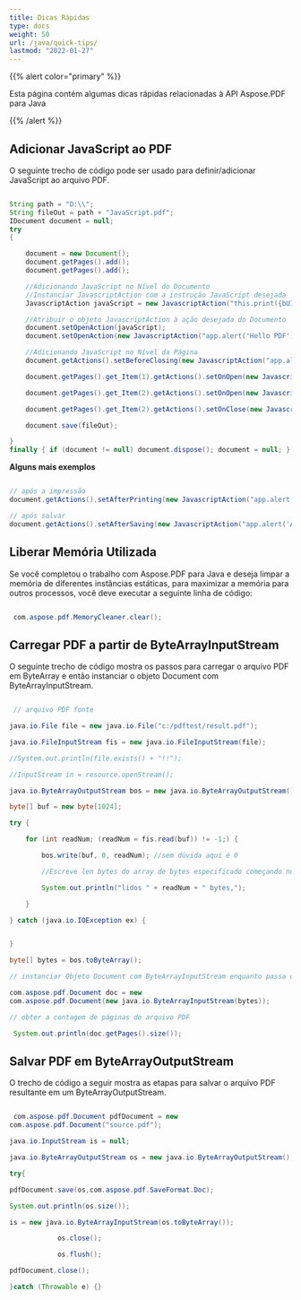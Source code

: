 ```yaml
---
title: Dicas Rápidas
type: docs
weight: 50
url: /java/quick-tips/
lastmod: "2022-01-27"
---
```


{{% alert color="primary" %}}

Esta página contém algumas dicas rápidas relacionadas à API Aspose.PDF para Java

{{% /alert %}}

## Adicionar JavaScript ao PDF

O seguinte trecho de código pode ser usado para definir/adicionar JavaScript ao arquivo PDF.

```java

String path = "D:\\";
String fileOut = path + "JavaScript.pdf";
IDocument document = null;
try
{

    document = new Document();
    document.getPages().add();
    document.getPages().add();

    //Adicionando JavaScript no Nível do Documento
    //Instanciar JavascriptAction com a instrução JavaScript desejada
    JavascriptAction javaScript = new JavascriptAction("this.print({bUI:true,bSilent:false,bShrinkToFit:true});");

    //Atribuir o objeto JavascriptAction à ação desejada do Documento
    document.setOpenAction(javaScript);
    document.setOpenAction(new JavascriptAction("app.alert('Hello PDF')"));

    //Adicionando JavaScript no Nível da Página
    document.getActions().setBeforeClosing(new JavascriptAction("app.alert('document is closing')"));

    document.getPages().get_Item(1).getActions().setOnOpen(new JavascriptAction("app.alert('page 1 is opened')"));

    document.getPages().get_Item(2).getActions().setOnOpen(new JavascriptAction("app.alert('page 2 is opened')"));

    document.getPages().get_Item(2).getActions().setOnClose(new JavascriptAction("app.alert('page 2 is closed')"));

    document.save(fileOut);

}
finally { if (document != null) document.dispose(); document = null; }

```


**Alguns mais exemplos**

```java

// após a impressão
document.getActions().setAfterPrinting(new JavascriptAction("app.alert('Arquivo foi impresso')"));

// após salvar
document.getActions().setAfterSaving(new JavascriptAction("app.alert('Arquivo foi salvo')"));


```

## Liberar Memória Utilizada

Se você completou o trabalho com Aspose.PDF para Java e deseja limpar a memória de diferentes instâncias estáticas,
para maximizar a memória para outros processos, você deve executar a seguinte linha de código:

```java

 com.aspose.pdf.MemoryCleaner.clear();

```

## Carregar PDF a partir de ByteArrayInputStream

O seguinte trecho de código mostra os passos para carregar o arquivo PDF em ByteArray e então instanciar o objeto Document com ByteArrayInputStream.

```java

 // arquivo PDF fonte

java.io.File file = new java.io.File("c:/pdftest/result.pdf");

java.io.FileInputStream fis = new java.io.FileInputStream(file);

//System.out.println(file.exists() + "!!");

//InputStream in = resource.openStream();

java.io.ByteArrayOutputStream bos = new java.io.ByteArrayOutputStream();

byte[] buf = new byte[1024];

try {

    for (int readNum; (readNum = fis.read(buf)) != -1;) {

        bos.write(buf, 0, readNum); //sem dúvida aqui é 0

        //Escreve len bytes do array de bytes especificado começando no deslocamento off para este fluxo de saída de array de bytes.

        System.out.println("lidos " + readNum + " bytes,");

    }

} catch (java.io.IOException ex) {


}

byte[] bytes = bos.toByteArray();

// instanciar Objeto Document com ByteArrayInputStream enquanto passa o array de bytes como argumento

com.aspose.pdf.Document doc = new 
com.aspose.pdf.Document(new java.io.ByteArrayInputStream(bytes));

// obter a contagem de páginas do arquivo PDF

 System.out.println(doc.getPages().size());

```


## Salvar PDF em ByteArrayOutputStream

O trecho de código a seguir mostra as etapas para salvar o arquivo PDF resultante em um ByteArrayOutputStream.

```java

 com.aspose.pdf.Document pdfDocument = new 
com.aspose.pdf.Document("source.pdf");

java.io.InputStream is = null;

java.io.ByteArrayOutputStream os = new java.io.ByteArrayOutputStream();

try{

pdfDocument.save(os,com.aspose.pdf.SaveFormat.Doc);

System.out.println(os.size());

is = new java.io.ByteArrayInputStream(os.toByteArray());

            os.close();

            os.flush();

pdfDocument.close();

}catch (Throwable e) {}

```